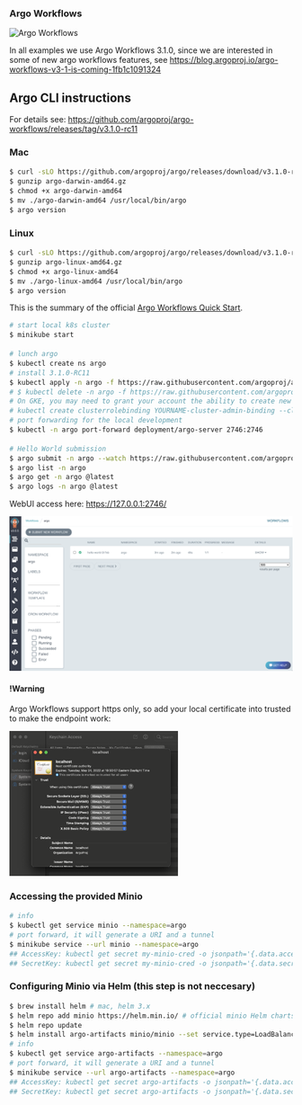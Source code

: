 ### Argo Workflows

<img width="800" alt="Argo Workflows" src="https://argoproj.github.io/argo-workflows/assets/argo.png">

In all examples we use Argo Workflows 3.1.0, since we are interested in some of new argo workflows features, see https://blog.argoproj.io/argo-workflows-v3-1-is-coming-1fb1c1091324

## Argo CLI instructions

For details see: https://github.com/argoproj/argo-workflows/releases/tag/v3.1.0-rc11

### Mac

```bash
$ curl -sLO https://github.com/argoproj/argo/releases/download/v3.1.0-rc11/argo-darwin-amd64.gz
$ gunzip argo-darwin-amd64.gz
$ chmod +x argo-darwin-amd64
$ mv ./argo-darwin-amd64 /usr/local/bin/argo
$ argo version
```

### Linux

```bash
$ curl -sLO https://github.com/argoproj/argo/releases/download/v3.1.0-rc11/argo-darwin-amd64.gz
$ gunzip argo-linux-amd64.gz
$ chmod +x argo-linux-amd64
$ mv ./argo-linux-amd64 /usr/local/bin/argo
$ argo version
```

This is the summary of the official [Argo Workflows Quick Start](https://argoproj.github.io/argo-workflows/quick-start/).

```bash
# start local k8s cluster
$ minikube start

# lunch argo
$ kubectl create ns argo
# install 3.1.0-RC11
$ kubectl apply -n argo -f https://raw.githubusercontent.com/argoproj/argo-workflows/v3.1.0-rc11/manifests/quick-start-postgres.yaml
# $ kubectl delete -n argo -f https://raw.githubusercontent.com/argoproj/argo-workflows/v3.1.0-rc11/manifests/quick-start-postgres.yaml
# On GKE, you may need to grant your account the ability to create new clusterroles
# kubectl create clusterrolebinding YOURNAME-cluster-admin-binding --clusterrole=cluster-admin --user=YOUREMAIL@gmail.com
# port forwarding for the local development
$ kubectl -n argo port-forward deployment/argo-server 2746:2746

# Hello World submission
$ argo submit -n argo --watch https://raw.githubusercontent.com/argoproj/argo-workflows/master/examples/hello-world.yaml
$ argo list -n argo
$ argo get -n argo @latest
$ argo logs -n argo @latest
```

WebUI access here: https://127.0.0.1:2746/

<img width="800" alt="WebUI" src="./img/workflows.png">

#### !Warning
Argo Workflows support https only, so add your local certificate into trusted to make the endpoint work:

<img width="300" alt="MacOS Keychain Access" src="./img/keychain.png">

### Accessing the provided Minio

```bash
# info 
$ kubectl get service minio --namespace=argo
# port forward, it will generate a URI and a tunnel
$ minikube service --url minio --namespace=argo
## AccessKey: kubectl get secret my-minio-cred -o jsonpath='{.data.accesskey}' | base64 --decode
## SecretKey: kubectl get secret my-minio-cred -o jsonpath='{.data.secretkey}' | base64 --decode
```

### Configuring Minio via Helm (this step is not neccesary)

```bash
$ brew install helm # mac, helm 3.x
$ helm repo add minio https://helm.min.io/ # official minio Helm charts
$ helm repo update
$ helm install argo-artifacts minio/minio --set service.type=LoadBalancer --set fullnameOverride=argo-artifacts --namespace=argo
# info 
$ kubectl get service argo-artifacts --namespace=argo
# port forward, it will generate a URI and a tunnel
$ minikube service --url argo-artifacts --namespace=argo
## AccessKey: kubectl get secret argo-artifacts -o jsonpath='{.data.accesskey}' | base64 --decode
## SecretKey: kubectl get secret argo-artifacts -o jsonpath='{.data.secretkey}' | base64 --decode
```
